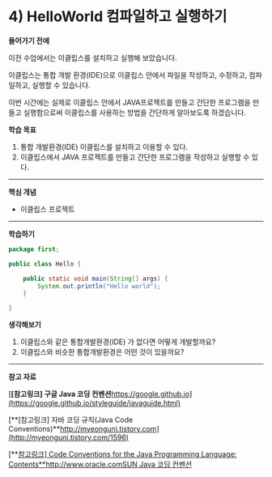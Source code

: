 # 4) HelloWorld 컴파일하고 실행하기

**들어가기 전에**

이전 수업에서는 이클립스를 설치하고 실행해 보았습니다.

이클립스는 통합 개발 환경(IDE)으로 이클립스 안에서 파일을 작성하고, 수정하고, 컴파일하고, 실행할 수 있습니다.

이번 시간에는 실제로 이클립스 안에서 JAVA프로젝트를 만들고 간단한 프로그램을 만들고 실행함으로써 이클립스를 사용하는 방법을 간단하게 알아보도록 하겠습니다.

 

**학습 목표**

1. 통합 개발환경(IDE) 이클립스를 설치하고 이용할 수 있다.
2. 이클립스에서 JAVA 프로젝트를 만들고 간단한 프로그램을 작성하고 실행할 수 있다. 

 

------

**핵심 개념**

- 이클립스 프로젝트

 



------

**학습하기**

```java
package first;

public class Hello {

	public static void main(String[] args) {
		System.out.println("Hello world");
	}

}
```

 

 

**생각해보기**

1. 이클립스와 같은 통합개발환경(IDE) 가 없다면 어떻게 개발할까요? 
2. 이클립스와 비슷한 통합개발환경은 어떤 것이 있을까요?

 

 

------

**참고 자료**

[**[참고링크\] 구글 Java 코딩 컨벤션**https://google.github.io](https://google.github.io/styleguide/javaguide.html)

[**[참고링크\] 자바 코딩 규칙(Java Code Conventions)**http://myeonguni.tistory.com](http://myeonguni.tistory.com/1596)

[**[참고링크\] Code Conventions for the Java Programming Language: Contents**http://www.oracle.comSUN Java 코딩 컨벤션](http://www.oracle.com/technetwork/java/javase/documentation/codeconvtoc-136057.html)